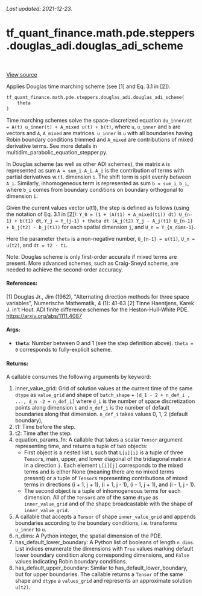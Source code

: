 <!--
This file is generated by a tool. Do not edit directly.
For open-source contributions the docs will be updated automatically.
-->

*Last updated: 2021-12-23.*

<div itemscope itemtype="http://developers.google.com/ReferenceObject">
<meta itemprop="name" content="tf_quant_finance.math.pde.steppers.douglas_adi.douglas_adi_scheme" />
<meta itemprop="path" content="Stable" />
</div>

# tf_quant_finance.math.pde.steppers.douglas_adi.douglas_adi_scheme

<!-- Insert buttons and diff -->

<table class="tfo-notebook-buttons tfo-api" align="left">
</table>

<a target="_blank" href="https://github.com/google/tf-quant-finance/blob/master/tf_quant_finance/math/pde/steppers/douglas_adi.py">View source</a>



Applies Douglas time marching scheme (see [1] and Eq. 3.1 in [2]).

```python
tf_quant_finance.math.pde.steppers.douglas_adi.douglas_adi_scheme(
    theta
)
```



<!-- Placeholder for "Used in" -->

Time marching schemes solve the space-discretized equation
`du_inner/dt = A(t) u_inner(t) + A_mixed u(t) + b(t)`,
where `u`, `u_inner` and `b` are vectors and `A`, `A_mixed` are matrices.
`u_inner` is `u` with all boundaries having Robin boundary conditions
trimmed and `A_mixed` are contributions of mixed derivative terms.
See more details in multidim_parabolic_equation_stepper.py.

In Douglas scheme (as well as other ADI schemes), the matrix `A` is
represented as sum `A = sum_i A_i`. `A_i` is the contribution of
terms with partial derivatives w.r.t. dimension `i`. The shift term is split
evenly between `A_i`. Similarly, inhomogeneous term is represented as sum
`b = sum_i b_i`, where `b_i` comes from boundary conditions on boundary
orthogonal to dimension `i`.

Given the current values vector u(t1), the step is defined as follows
(using the notation of Eq. 3.1 in [2]):
`Y_0 = (1 + (A(t1) + A_mixed(t1)) dt) U_{n-1} + b(t1) dt`,
`Y_j = Y_{j-1} + theta dt (A_j(t2) Y_j - A_j(t1) U_{n-1} + b_j(t2) - b_j(t1))`
for each spatial dimension `j`, and
`U_n = Y_{n_dims-1}`.

Here the parameter `theta` is a non-negative number, `U_{n-1} = u(t1)`,
`U_n = u(t2)`, and `dt = t2 - t1`.

Note: Douglas scheme is only first-order accurate if mixed terms are
present. More advanced schemes, such as Craig-Sneyd scheme, are needed to
achieve the second-order accuracy.

#### References:
[1] Douglas Jr., Jim (1962), "Alternating direction methods for three space
  variables", Numerische Mathematik, 4 (1): 41-63
[2] Tinne Haentjens, Karek J. in't Hout. ADI finite difference schemes for
  the Heston-Hull-White PDE. https://arxiv.org/abs/1111.4087

#### Args:


* <b>`theta`</b>: Number between 0 and 1 (see the step definition above). `theta = 0`
  corresponds to fully-explicit scheme.


#### Returns:

A callable consumes the following arguments by keyword:
  1. inner_value_grid: Grid of solution values at the current time of
    the same `dtype` as `value_grid` and shape of
    `batch_shape` + `[d_1 - 2 + n_def_i , ..., d_n -2 + n_def_i]`
    where `d_i` is the number of space discretization points along dimension
    `i` and `n_def_i` is the number of default boundaries along that
    dimension. `n_def_i` takes values 0, 1, 2 (default boundary),
  2. t1: Time before the step.
  3. t2: Time after the step.
  4. equation_params_fn: A callable that takes a scalar `Tensor` argument
    representing time, and returns a tuple of two objects:
      * First object is a nested list `L` such that `L[i][i]` is a tuple of
      three `Tensor`s, main, upper, and lower diagonal of the tridiagonal
      matrix `A` in a direction `i`. Each element `L[i][j]` corresponds
      to the mixed terms and is either None (meaning there are no mixed
      terms present) or a tuple of `Tensor`s representing contributions of
      mixed terms in directions (i + 1, j + 1), (i + 1, j - 1),
      (i - 1, j + 1), and (i - 1, j - 1).
      * The second object is a tuple of inhomogeneous terms for each
      dimension.
    All of the `Tensor`s are of the same `dtype` as `inner_value_grid` and
    of the shape broadcastable with the shape of `inner_value_grid`.
  5. A callable that accepts a `Tensor` of shape `inner_value_grid` and
    appends boundaries according to the boundary conditions, i.e. transforms
    `u_inner` to `u`.
  6. n_dims: A Python integer, the spatial dimension of the PDE.
  7. has_default_lower_boundary: A Python list of booleans of length
    `n_dims`. List indices enumerate the dimensions with `True` values
    marking default lower boundary condition along corresponding dimensions,
    and  `False` values indicating Robin boundary conditions.
  8. has_default_upper_boundary: Similar to has_default_lower_boundary, but
    for upper boundaries.
The callable returns a `Tensor` of the same shape and `dtype` a
`values_grid` and represents an approximate solution `u(t2)`.
